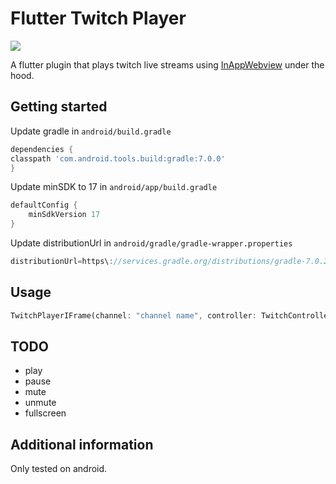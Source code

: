 # Flutter Twitch Player

![](https://variety.com/wp-content/uploads/2015/03/twitch-logo.jpg?w=636)

A flutter plugin that plays twitch live streams using [InAppWebview](https://pub.dev/packages/flutter_inappwebview) under the hood.

## Getting started

Update gradle in `android/build.gradle`

```gradle
dependencies {
classpath 'com.android.tools.build:gradle:7.0.0'
}
```

Update minSDK to 17 in `android/app/build.gradle`

```gradle
defaultConfig {
    minSdkVersion 17
}
```

Update distributionUrl in `android/gradle/gradle-wrapper.properties`

```gradle
distributionUrl=https\://services.gradle.org/distributions/gradle-7.0.2-all.zip
```

## Usage

```dart
TwitchPlayerIFrame(channel: "channel name", controller: TwitchController())
```

## TODO

- play
- pause
- mute
- unmute
- fullscreen

## Additional information

Only tested on android.
